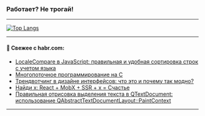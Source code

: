 ### Работает? Не трогай!

---
<!--
#### 🛠️ Technical stack:

![Java](https://img.shields.io/badge/Java-informational?logo=Oracle&style=flat&logoColor=white&color=FF4500)
![Kotlin](https://img.shields.io/badge/Kotlin-informational?logo=Kotlin&style=flat&logoColor=white&color=774D97)
![TS](https://img.shields.io/badge/TypeScript-informational?logo=typeScript&style=flat&logoColor=black&color=017acc)
![Python](https://img.shields.io/badge/Python-informational?logo=Python&style=flat&logoColor=black&color=ffdd54) <br>
![Spring](https://img.shields.io/badge/Spring-informational?logo=Spring&style=flat&logoColor=white&color=6DB33F) 
![SpringBoot](https://img.shields.io/badge/SpringBoot-informational?logo=SpringBoot&style=flat&logoColor=white&color=6DB33F)
![Nest](https://img.shields.io/badge/NestJS-informational?logo=NestJS&style=flat&logoColor=white&color=E0234E) 
![NodeJS](https://img.shields.io/badge/NodeJS-informational?logo=node.js&style=flat&logoColor=white&color=70A760)<br>
![PostgreSQL](https://img.shields.io/badge/PostgreSQL-informational?logo=PostgreSQL&style=flat&logoColor=white&color=DAA520)
![MongoDB](https://img.shields.io/badge/MongoDB-informational?logo=MongoDB&style=flat&logoColor=white&color=870000)
![Apache](https://img.shields.io/badge/Apache-informational?logo=apache&style=flat&logoColor=white&color=f74e28)

___ 
-->

<!--- #### 🛠️ : --->

[![Top Langs](https://github-readme-stats-82jvfl3w3-advtsettinggmailcoms-projects.vercel.app/api/top-langs/?username=zloylis&langs_count=10&hide_title=true&title_color=e6edf3&size_weight=0.5&count_weight=0.5&layout=compact&hide_progress=true&hide_border=true&theme=dracula)](https://github.com/zloylis)

<!---


####  :octocat:&nbsp;&nbsp; Статистика:

![GitHub stats](https://github-readme-stats-u2qms2cxw-advtsettinggmailcoms-projects.vercel.app/api?username=zloylis&show_icons=true&hide_border=true&theme=dracula&title_color=e6edf3&include_all_commits=true&count_private=true&hide_rank=false&hide_title=true&rank_icon=github)
-->
---

#### 💬 Свежее с habr.com:

<!-- BLOG-POST-LIST:START -->
- [LocaleCompare в JavaScript: правильная и удобная сортировка строк с учетом языка](https://habr.com/ru/companies/gnivc/articles/881450/?utm_source=habrahabr&utm_medium=rss&utm_campaign=881450)
- [Многопоточное программирование на C](https://habr.com/ru/articles/881444/?utm_source=habrahabr&utm_medium=rss&utm_campaign=881444)
- [Трендвотчинг в дизайне интерфейсов: что это и почему так модно?](https://habr.com/ru/companies/otpbank/articles/881442/?utm_source=habrahabr&utm_medium=rss&utm_campaign=881442)
- [Найди x: React + MobX + SSR + x = Счастье](https://habr.com/ru/articles/880720/?utm_source=habrahabr&utm_medium=rss&utm_campaign=880720)
- [Правильная отрисовка выделения текста в QTextDocument: использование QAbstractTextDocumentLayout::PaintContext](https://habr.com/ru/articles/881400/?utm_source=habrahabr&utm_medium=rss&utm_campaign=881400)
<!-- BLOG-POST-LIST:END -->

---
